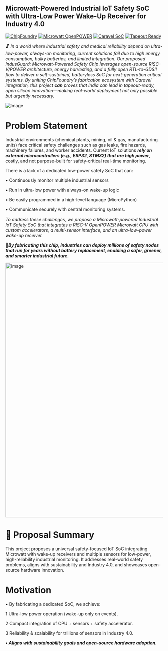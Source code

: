 ## **Microwatt-Powered Industrial IoT Safety SoC with Ultra-Low Power Wake-Up Receiver for Industry 4.0**

[![ChipFoundry](https://img.shields.io/badge/Platform-ChipFoundry-darkblue)](https://chipfoundry.io/challenges/microwatt)
[![Microwatt OpenPOWER](https://img.shields.io/badge/Core-Microwatt%20OpenPOWER-darkred)](https://github.com/antonblanchard/microwatt)
[![Caravel SoC](https://img.shields.io/badge/Integration-Caravel%20SoC-darkgreen)](https://github.com/efabless/caravel)
[![Tapeout Ready](https://img.shields.io/badge/Goal-Tapeout%20Ready-purple)](https://en.wikipedia.org/wiki/Photomask)


🔓 *In a world where industrial safety and medical reliability depend on ultra-low-power, always-on monitoring, current solutions fail due to high energy consumption, bulky batteries, and limited integration. Our proposed IndusGuard: Microwatt-Powered Safety Chip leverages open-source RISC-V/POWER architecture, energy harvesting, and a fully open RTL-to-GDSII flow to deliver a self-sustained, batteryless SoC for next-generation critical systems. By uniting ChipFoundry’s fabrication ecosystem with Caravel integration, this project **can** proves that India can lead in tapeout-ready, open silicon innovation—making real-world deployment not only possible but urgently necessary.*

![Image](https://github.com/user-attachments/assets/3d98cbc6-7ca3-4f79-8f1a-7e431ba99683)

# Problem Statement

Industrial environments (chemical plants, mining, oil & gas, manufacturing units) face critical safety challenges such as gas leaks, fire hazards, machinery failures, and worker accidents. Current IoT solutions ***rely on external microcontrollers (e.g., ESP32, STM32) that are high power***, costly, and not purpose-built for safety-critical real-time monitoring.

There is a lack of a dedicated low-power safety SoC that can:

• Continuously monitor multiple industrial sensors

• Run in ultra-low power with always-on wake-up logic

• Be easily programmed in a high-level language (MicroPython)

• Communicate securely with central monitoring systems.

 *To address these challenges, we propose a Microwatt-powered Industrial IoT Safety SoC that integrates a RISC-V OpenPOWER Microwatt CPU with custom accelerators, a multi-sensor interface, and an ultra-low-power wake-up receiver.*

🔑***By fabricating this chip, industries can deploy millions of safety nodes that run for years without battery replacement, enabling a safer, greener, and smarter industrial future.***

<img width="1117" height="813" alt="image" src="https://github.com/user-attachments/assets/42dab98f-a2c1-4e2c-8cf8-592842619a2a" />

# 📑 Proposal Summary

This project proposes a universal safety-focused IoT SoC integrating Microwatt with wake-up receivers and multiple sensors for low-power, high-reliability industrial monitoring. It addresses real-world safety problems, aligns with sustainability and Industry 4.0, and showcases open-source hardware innovation.

# Motivation

• By fabricating a dedicated SoC, we achieve:

   1 Ultra-low power operation (wake-up only on events).

   2 Compact integration of CPU + sensors + safety accelerator.

   3 Reliability & scalability for trillions of sensors in Industry 4.0.

***• Aligns with sustainability goals and open-source hardware adoption.***
